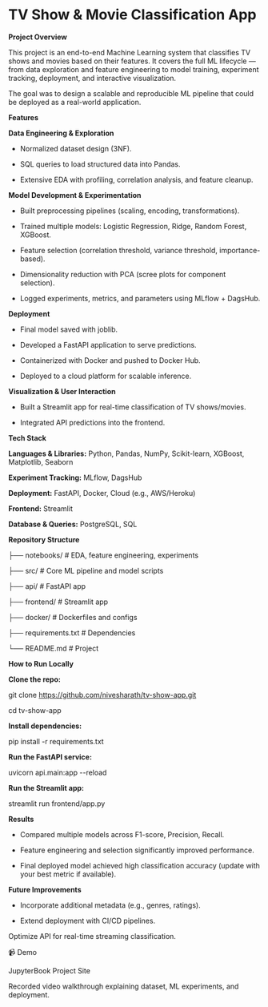 # TV Show & Movie Classification App

**Project Overview**

This project is an end-to-end Machine Learning system that classifies TV shows and movies based on their features.
It covers the full ML lifecycle — from data exploration and feature engineering to model training, experiment tracking, deployment, and interactive visualization.

The goal was to design a scalable and reproducible ML pipeline that could be deployed as a real-world application.

**Features**

**Data Engineering & Exploration**

- Normalized dataset design (3NF).

- SQL queries to load structured data into Pandas.

- Extensive EDA with profiling, correlation analysis, and feature cleanup.

**Model Development & Experimentation**

- Built preprocessing pipelines (scaling, encoding, transformations).

- Trained multiple models: Logistic Regression, Ridge, Random Forest, XGBoost.

- Feature selection (correlation threshold, variance threshold, importance-based).

- Dimensionality reduction with PCA (scree plots for component selection).

- Logged experiments, metrics, and parameters using MLflow + DagsHub.

**Deployment**

- Final model saved with joblib.

- Developed a FastAPI application to serve predictions.

- Containerized with Docker and pushed to Docker Hub.

- Deployed to a cloud platform for scalable inference.

**Visualization & User Interaction**

- Built a Streamlit app for real-time classification of TV shows/movies.

- Integrated API predictions into the frontend.

**Tech Stack**

**Languages & Libraries:** Python, Pandas, NumPy, Scikit-learn, XGBoost, Matplotlib, Seaborn

**Experiment Tracking:** MLflow, DagsHub

**Deployment:** FastAPI, Docker, Cloud (e.g., AWS/Heroku)

**Frontend:** Streamlit

**Database & Queries:** PostgreSQL, SQL

**Repository Structure**

├── notebooks/            # EDA, feature engineering, experiments

├── src/                  # Core ML pipeline and model scripts

├── api/                  # FastAPI app

├── frontend/             # Streamlit app

├── docker/               # Dockerfiles and configs

├── requirements.txt      # Dependencies

└── README.md             # Project 


**How to Run Locally**

**Clone the repo:**

git clone https://github.com/nivesharath/tv-show-app.git

cd tv-show-app


**Install dependencies:**

pip install -r requirements.txt


**Run the FastAPI service:**

uvicorn api.main:app --reload


**Run the Streamlit app:**

streamlit run frontend/app.py

**Results**

- Compared multiple models across F1-score, Precision, Recall.

- Feature engineering and selection significantly improved performance.

- Final deployed model achieved high classification accuracy (update with your best metric if available).

**Future Improvements**

- Incorporate additional metadata (e.g., genres, ratings).

- Extend deployment with CI/CD pipelines.

Optimize API for real-time streaming classification.

📹 Demo

JupyterBook Project Site

Recorded video walkthrough explaining dataset, ML experiments, and deployment.
